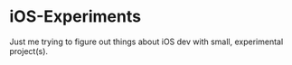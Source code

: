 # iOS-Experiments
Just me trying to figure out things about iOS dev with small, experimental project(s).
